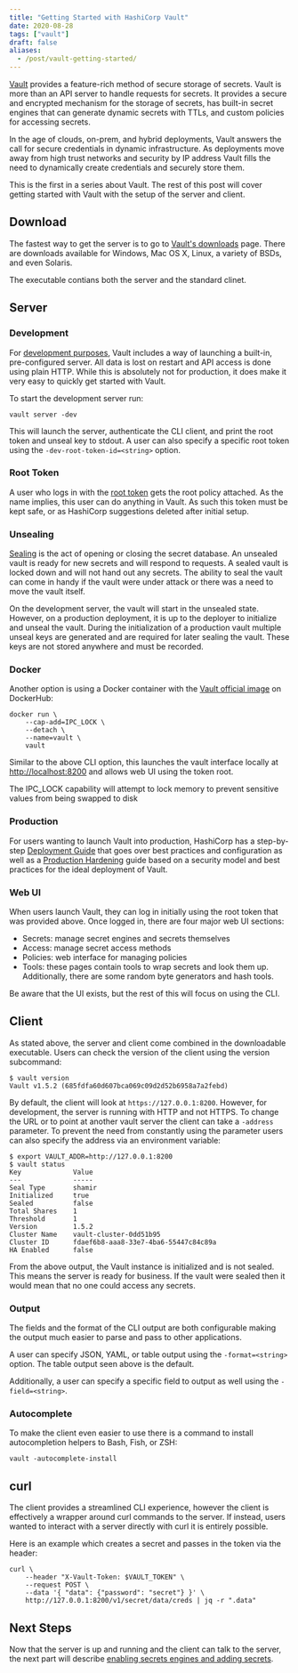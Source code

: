 ```yaml
---
title: "Getting Started with HashiCorp Vault"
date: 2020-08-28
tags: ["vault"]
draft: false
aliases:
  - /post/vault-getting-started/
---
```


[Vault](https://www.vaultproject.io/) provides a feature-rich method of secure
storage of secrets. Vault is more than an API server to handle requests for
secrets. It provides a secure and encrypted mechanism for the storage of
secrets, has built-in secret engines that can generate dynamic secrets with
TTLs, and custom policies for accessing secrets.

In the age of clouds, on-prem, and hybrid deployments, Vault answers the call
for secure credentials in dynamic infrastructure. As deployments move away
from high trust networks and security by IP address Vault fills the need to
dynamically create credentials and securely store them.

This is the first in a series about Vault. The rest of this post will cover
getting started with Vault with the setup of the server and client.

## Download

The fastest way to get the server is to go to
[Vault's downloads](https://www.vaultproject.io/downloads) page. There are
downloads available for Windows, Mac OS X, Linux, a variety of BSDs, and even
Solaris.

The executable contians both the server and the standard clinet.

## Server

### Development

For [development purposes](https://learn.hashicorp.com/tutorials/vault/getting-started-dev-server),
Vault includes a way of launching a built-in, pre-configured server. All data
is lost on restart and API access is done using plain HTTP. While this is
absolutely not for production, it does make it very easy to quickly get started
with Vault.

To start the development server run:

```shell
vault server -dev
```

This will launch the server, authenticate the CLI client, and print the root
token and unseal key to stdout. A user can also specify a specific root token
using the `-dev-root-token-id=<string>` option.

### Root Token

A user who logs in with the
[root token](https://www.vaultproject.io/docs/concepts/tokens.html#root-tokens)
gets the root policy attached. As the name implies, this user can do anything
in Vault. As such this token must be kept safe, or as HashiCorp suggestions
deleted after initial setup.

### Unsealing

[Sealing](https://www.vaultproject.io/docs/concepts/seal) is the act of opening
or closing the secret database. An unsealed vault is ready for new secrets and
will respond to requests. A sealed vault is locked down and will not hand out
any secrets. The ability to seal the vault can come in handy if the vault were
under attack or there was a need to move the vault itself.

On the development server, the vault will start in the unsealed state. However,
on a production deployment, it is up to the deployer to initialize and
unseal the vault. During the initialization of a production vault multiple
unseal keys are generated and are required for later sealing the vault. These
keys are not stored anywhere and must be recorded.

### Docker

Another option is using a Docker container with the
[Vault official image](https://hub.docker.com/_/vault/) on DockerHub:

```shell
docker run \
    --cap-add=IPC_LOCK \
    --detach \
    --name=vault \
    vault
```

Similar to the above CLI option, this launches the vault interface locally at
[http://localhost:8200](http://localhost:8200) and allows web UI using the
token root.

The IPC_LOCK capability will attempt to lock memory to prevent sensitive values
from being swapped to disk

### Production

For users wanting to launch Vault into production, HashiCorp has a step-by-step
[Deployment Guide](https://learn.hashicorp.com/tutorials/vault/deployment-guide)
that goes over best practices and configuration as well as a
[Production Hardening](https://learn.hashicorp.com/tutorials/vault/production-hardening)
guide based on a security model and best practices for the ideal deployment of
Vault.

### Web UI

When users launch Vault, they can log in initially using the root token that
was provided above. Once logged in, there are four major web UI sections:

* Secrets: manage secret engines and secrets themselves
* Access: manage secret access methods
* Policies: web interface for managing policies
* Tools: these pages contain tools to wrap secrets and look them up.
  Additionally, there are some random byte generators and hash tools.

Be aware that the UI exists, but the rest of this will focus on using the CLI.

## Client

As stated above, the server and client come combined in the downloadable
executable. Users can check the version of the client using the version
subcommand:

```shell
$ vault version
Vault v1.5.2 (685fdfa60d607bca069c09d2d52b6958a7a2febd)
```

By default, the client will look at `https://127.0.0.1:8200`. However, for
development, the server is running with HTTP and not HTTPS. To change the URL
or to point at another vault server the client can take a `-address`
parameter. To prevent the need from constantly using the parameter users can
also specify the address via an environment variable:

```shell
$ export VAULT_ADDR=http://127.0.0.1:8200
$ vault status
Key             Value
---             -----
Seal Type       shamir
Initialized     true
Sealed          false
Total Shares    1
Threshold       1
Version         1.5.2
Cluster Name    vault-cluster-0dd51b95
Cluster ID      fdaef6b8-aaa8-33e7-4ba6-55447c84c89a
HA Enabled      false
```

From the above output, the Vault instance is initialized and is not sealed. This
means the server is ready for business. If the vault were sealed then it would
mean that no one could access any secrets.

### Output

The fields and the format of the CLI output are both configurable making the
output much easier to parse and pass to other applications.

A user can specify JSON, YAML, or table output using the `-format=<string>`
option. The table output seen above is the default.

Additionally, a user can specify a specific field to output as well using the
`-field=<string>`.

### Autocomplete

To make the client even easier to use there is a command to install
autocompletion helpers to Bash, Fish, or ZSH:

```shell
vault -autocomplete-install
```

## curl

The client provides a streamlined CLI experience, however the client is
effectively a wrapper around curl commands to the server. If instead, users
wanted to interact with a server directly with curl it is entirely possible.

Here is an example which creates a secret and passes in the token via the
header:

```shell
curl \
    --header "X-Vault-Token: $VAULT_TOKEN" \
    --request POST \
    --data '{ "data": {"password": "secret"} }' \
    http://127.0.0.1:8200/v1/secret/data/creds | jq -r ".data"
```

## Next Steps

Now that the server is up and running and the client can talk to the server,
the next part will describe
[enabling secrets engines and adding secrets](/posts/vault-secrets-engine).
